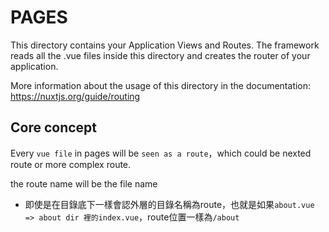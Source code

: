 # PAGES

This directory contains your Application Views and Routes.
The framework reads all the .vue files inside this directory and creates the router of your application.

More information about the usage of this directory in the documentation:
https://nuxtjs.org/guide/routing

## Core concept

Every `vue file` in pages will be `seen as a route`，which could be nexted route or more complex route.

the route name will be the file name

* 即使是在目錄底下一樣會認外層的目錄名稱為route，也就是如果`about.vue => about dir 裡的index.vue`，route位置一樣為`/about`

